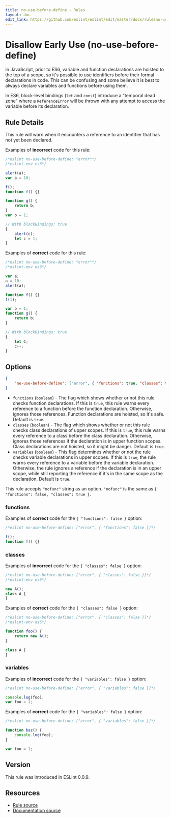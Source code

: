 ```yaml
---
title: no-use-before-define - Rules
layout: doc
edit_link: https://github.com/eslint/eslint/edit/master/docs/rulesno-use-before-define.md
---
```

<!-- Note: No pull requests accepted for this file. See README.md in the root directory for details. -->
# Disallow Early Use (no-use-before-define)

In JavaScript, prior to ES6, variable and function declarations are hoisted to the top of a scope, so it's possible to use identifiers before their formal declarations in code. This can be confusing and some believe it is best to always declare variables and functions before using them.

In ES6, block-level bindings (`let` and `const`) introduce a "temporal dead zone" where a `ReferenceError` will be thrown with any attempt to access the variable before its declaration.

## Rule Details

This rule will warn when it encounters a reference to an identifier that has not yet been declared.

Examples of **incorrect** code for this rule:

```js
/*eslint no-use-before-define: "error"*/
/*eslint-env es6*/

alert(a);
var a = 10;

f();
function f() {}

function g() {
    return b;
}
var b = 1;

// With blockBindings: true
{
    alert(c);
    let c = 1;
}
```

Examples of **correct** code for this rule:

```js
/*eslint no-use-before-define: "error"*/
/*eslint-env es6*/

var a;
a = 10;
alert(a);

function f() {}
f(1);

var b = 1;
function g() {
    return b;
}

// With blockBindings: true
{
    let C;
    c++;
}
```

## Options

```json
{
    "no-use-before-define": ["error", { "functions": true, "classes": true }]
}
```

* `functions` (`boolean`) -
  The flag which shows whether or not this rule checks function declarations.
  If this is `true`, this rule warns every reference to a function before the function declaration.
  Otherwise, ignores those references.
  Function declarations are hoisted, so it's safe.
  Default is `true`.
* `classes` (`boolean`) -
  The flag which shows whether or not this rule checks class declarations of upper scopes.
  If this is `true`, this rule warns every reference to a class before the class declaration.
  Otherwise, ignores those references if the declaration is in upper function scopes.
  Class declarations are not hoisted, so it might be danger.
  Default is `true`.
* `variables` (`boolean`) -
  This flag determines whether or not the rule checks variable declarations in upper scopes.
  If this is `true`, the rule warns every reference to a variable before the variable declaration.
  Otherwise, the rule ignores a reference if the declaration is in an upper scope, while still reporting the reference if it's in the same scope as the declaration.
  Default is `true`.

This rule accepts `"nofunc"` string as an option.
`"nofunc"` is the same as `{ "functions": false, "classes": true }`.

### functions

Examples of **correct** code for the `{ "functions": false }` option:

```js
/*eslint no-use-before-define: ["error", { "functions": false }]*/

f();
function f() {}
```

### classes

Examples of **incorrect** code for the `{ "classes": false }` option:

```js
/*eslint no-use-before-define: ["error", { "classes": false }]*/
/*eslint-env es6*/

new A();
class A {
}
```

Examples of **correct** code for the `{ "classes": false }` option:

```js
/*eslint no-use-before-define: ["error", { "classes": false }]*/
/*eslint-env es6*/

function foo() {
    return new A();
}

class A {
}
```

### variables

Examples of **incorrect** code for the `{ "variables": false }` option:

```js
/*eslint no-use-before-define: ["error", { "variables": false }]*/

console.log(foo);
var foo = 1;
```

Examples of **correct** code for the `{ "variables": false }` option:

```js
/*eslint no-use-before-define: ["error", { "variables": false }]*/

function baz() {
    console.log(foo);
}

var foo = 1;
```

## Version

This rule was introduced in ESLint 0.0.9.

## Resources

* [Rule source](https://github.com/eslint/eslint/tree/master/lib/rules/no-use-before-define.js)
* [Documentation source](https://github.com/eslint/eslint/tree/master/docs/rules/no-use-before-define.md)
